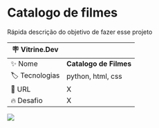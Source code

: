 # Catalogo de filmes

Rápida descrição do objetivo de fazer esse projeto

| :placard: Vitrine.Dev |     |
| -------------  | --- |
| :sparkles: Nome        | **Catalogo de Filmes**
| :label: Tecnologias | python, html, css
| :rocket: URL         | X
| :fire: Desafio     | X

<!-- Inserir imagem com a #vitrinedev ao final do link -->
![](https://via.placeholder.com/1200x500.png?text=algum-dia-entra-uma-foto-aqui#vitrinedev)
